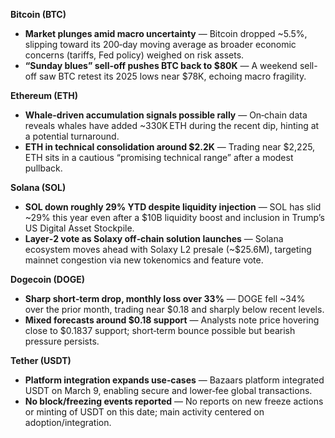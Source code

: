 **Bitcoin (BTC)**

- **Market plunges amid macro uncertainty** — Bitcoin dropped ~5.5%, slipping toward its 200‑day moving average as broader economic concerns (tariffs, Fed policy) weighed on risk assets.
- **“Sunday blues” sell-off pushes BTC back to $80K** — A weekend sell-off saw BTC retest its 2025 lows near $78K, echoing macro fragility.

**Ethereum (ETH)**

- **Whale-driven accumulation signals possible rally** — On‑chain data reveals whales have added ~330K ETH during the recent dip, hinting at a potential turnaround.
- **ETH in technical consolidation around $2.2K** — Trading near $2,225, ETH sits in a cautious “promising technical range” after a modest pullback.

**Solana (SOL)**

- **SOL down roughly 29% YTD despite liquidity injection** — SOL has slid ~29% this year even after a $10B liquidity boost and inclusion in Trump’s US Digital Asset Stockpile.
- **Layer‑2 vote as Solaxy off‑chain solution launches** — Solana ecosystem moves ahead with Solaxy L2 presale (~$25.6M), targeting mainnet congestion via new tokenomics and feature vote.

**Dogecoin (DOGE)**

- **Sharp short‑term drop, monthly loss over 33%** — DOGE fell ~34% over the prior month, trading near $0.18 and sharply below recent levels.
- **Mixed forecasts around $0.18 support** — Analysts note price hovering close to $0.1837 support; short‑term bounce possible but bearish pressure persists.

**Tether (USDT)**

- **Platform integration expands use‑cases** — Bazaars platform integrated USDT on March 9, enabling secure and lower‑fee global transactions.
- **No block/freezing events reported** — No reports on new freeze actions or minting of USDT on this date; main activity centered on adoption/integration.